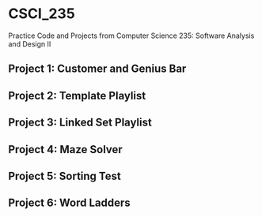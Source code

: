 # CSCI_235
Practice Code and Projects from Computer Science 235: Software Analysis and Design II 

## Project 1: Customer and Genius Bar

## Project 2: Template Playlist

## Project 3: Linked Set Playlist 

## Project 4: Maze Solver 

## Project 5: Sorting Test

## Project 6: Word Ladders 
